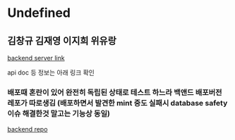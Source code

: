 # Undefined
  김창규 김재영 이지희 위유랑
---

[backend server link](https://kbe-project-be.herokuapp.com/ "kbebe")

api doc 등 정보는 아래 링크 확인

### 배포때 혼란이 있어 완전히 독립된 상태로 테스트 하느라 백앤드 배포버전 레포가 따로생김 (배포하면서 발견한 mint 중도 실패시 database safety 이슈 해결한것 말고는 기능상 동일)
[backend repo](https://github.com/odoldotol/kbe-back-heroku "be")
